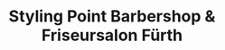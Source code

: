 ---
title: "Styling Point Barbershop & Friseursalon Fürth"
url: /fuerth/styling-point-barbershop-und-friseursalon-fuerth/
shop: Friseur
---